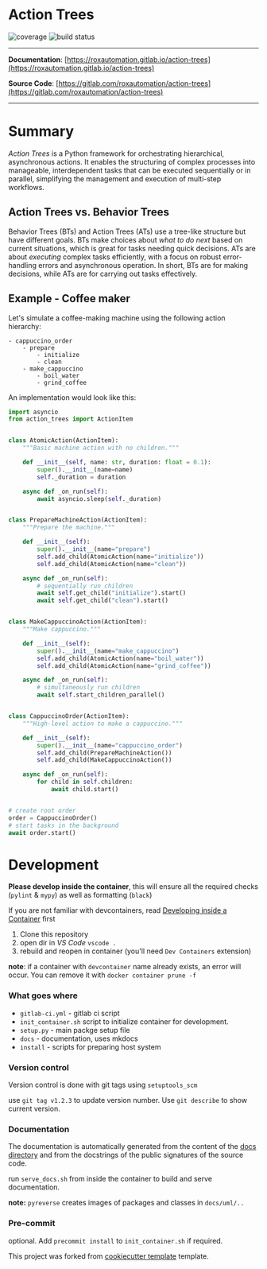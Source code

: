# Action Trees


![coverage](https://gitlab.com/roxautomation/action-trees/badges/main/coverage.svg)
![build status](https://gitlab.com/roxautomation/action-trees/badges/main/pipeline.svg)


---

**Documentation**: [https://roxautomation.gitlab.io/action-trees](https://roxautomation.gitlab.io/action-trees)

**Source Code**: [https://gitlab.com/roxautomation/action-trees](https://gitlab.com/roxautomation/action-trees)


---

# Summary

*Action Trees* is a Python framework for orchestrating hierarchical, asynchronous actions. It enables the structuring of complex processes into manageable, interdependent tasks that can be executed sequentially or in parallel, simplifying the management and execution of multi-step workflows.


## Action Trees vs. Behavior Trees

Behavior Trees (BTs) and Action Trees (ATs) use a tree-like structure but have different goals. BTs make choices about *what to do next* based on current situations, which is great for tasks needing quick decisions. ATs are about *executing* complex tasks efficiently, with a focus on robust error-handling errors and asynchronous operation.
In short, BTs are for making decisions, while ATs are for carrying out tasks effectively.


## Example - Coffee maker

Let's simulate a coffee-making machine using the following action hierarchy:


    - cappuccino_order
        - prepare
            - initialize
            - clean
        - make_cappuccino
            - boil_water
            - grind_coffee


An implementation would look like this:

```python
import asyncio
from action_trees import ActionItem


class AtomicAction(ActionItem):
    """Basic machine action with no children."""

    def __init__(self, name: str, duration: float = 0.1):
        super().__init__(name=name)
        self._duration = duration

    async def _on_run(self):
        await asyncio.sleep(self._duration)


class PrepareMachineAction(ActionItem):
    """Prepare the machine."""

    def __init__(self):
        super().__init__(name="prepare")
        self.add_child(AtomicAction(name="initialize"))
        self.add_child(AtomicAction(name="clean"))

    async def _on_run(self):
        # sequentially run children
        await self.get_child("initialize").start()
        await self.get_child("clean").start()


class MakeCappuccinoAction(ActionItem):
    """Make cappuccino."""

    def __init__(self):
        super().__init__(name="make_cappuccino")
        self.add_child(AtomicAction(name="boil_water"))
        self.add_child(AtomicAction(name="grind_coffee"))

    async def _on_run(self):
        # simultaneously run children
        await self.start_children_parallel()


class CappuccinoOrder(ActionItem):
    """High-level action to make a cappuccino."""

    def __init__(self):
        super().__init__(name="cappuccino_order")
        self.add_child(PrepareMachineAction())
        self.add_child(MakeCappuccinoAction())

    async def _on_run(self):
        for child in self.children:
            await child.start()


# create root order
order = CappuccinoOrder()
# start tasks in the background
await order.start()


```


# Development

**Please develop inside the container**, this will ensure all the required checks (`pylint` & `mypy`) as well as formatting (`black`)

If you are not familiar with devcontainers, read [Developing inside a Container](https://code.visualstudio.com/docs/devcontainers/containers) first

1. Clone this repository
2. open dir in *VS Code* `vscode .`
3. rebuild and reopen in container (you'll need `Dev Containers` extension)

**note**: if a container with `devcontainer` name already exists, an error will occur. You can remove it with
`docker container prune -f`


### What goes where

* `gitlab-ci.yml` - gitlab ci script
* `init_container.sh` script to initialize container for development.
* `setup.py` - main packge setup file
* `docs` - documentation, uses mkdocs
* `install` - scripts for preparing host system

### Version control

Version control is done with git tags using `setuptools_scm`

use `git tag v1.2.3` to update version number. Use `git describe` to show current version.

### Documentation

The documentation is automatically generated from the content of the [docs directory](./docs) and from the docstrings
 of the public signatures of the source code.

run `serve_docs.sh` from inside the container to build and serve documentation.

**note:** `pyreverse` creates images of packages and classes in `docs/uml/..`

### Pre-commit

optional. Add `precommit install` to `init_container.sh` if required.

This project was forked from [cookiecutter template](https://gitlab.com/roxautomation/python-template) template.
